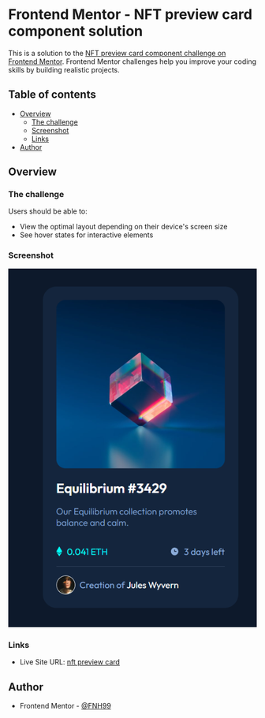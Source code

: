 # Frontend Mentor - NFT preview card component solution

This is a solution to the [NFT preview card component challenge on Frontend Mentor](https://www.frontendmentor.io/challenges/nft-preview-card-component-SbdUL_w0U). Frontend Mentor challenges help you improve your coding skills by building realistic projects. 

## Table of contents

- [Overview](#overview)
  - [The challenge](#the-challenge)
  - [Screenshot](#screenshot)
  - [Links](#links)
- [Author](#author)

## Overview

### The challenge

Users should be able to:

- View the optimal layout depending on their device's screen size
- See hover states for interactive elements

### Screenshot

![](https://github.com/FNH99/nft-preview-card-component-main/blob/main/images/screenshot_desktop.png)

### Links

- Live Site URL: [nft preview card](https://)

## Author

- Frontend Mentor - [@FNH99](https://www.frontendmentor.io/profile/FNH99)
